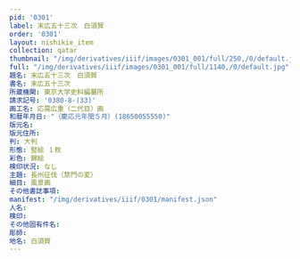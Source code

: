 ```yaml
---
pid: '0301'
label: 末広五十三次　白須賀
order: '0301'
layout: nishikie_item
collection: qatar
thumbnail: "/img/derivatives/iiif/images/0301_001/full/250,/0/default.jpg"
full: "/img/derivatives/iiif/images/0301_001/full/1140,/0/default.jpg"
題名: 末広五十三次　白須賀
書名: 末広五十三次
所蔵機関: 東京大学史料編纂所
請求記号: '0380-8-(33)'
画工名: 応需広重（二代目）画
和暦年月日: "（慶応元年閏５月）(18650055550)"
版元名: 
版元住所: 
判: 大判
形態: 竪絵 １枚
彩色: 錦絵
検印状況: なし
主題: 長州征伐（禁門の変）
細目: 風景画
その他書誌事項: 
manifest: "/img/derivatives/iiif/0301/manifest.json"
人名: 
検印: 
その他固有件名: 
彫師: 
地名: 白須賀
---
```

